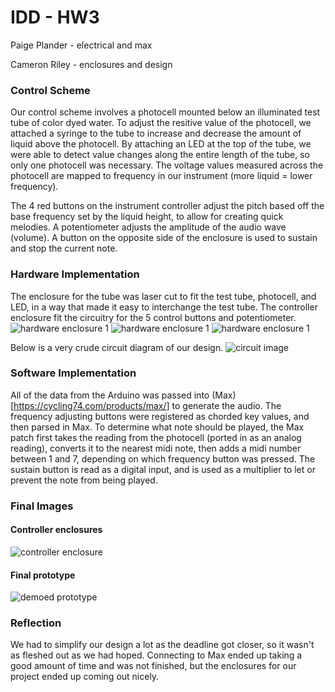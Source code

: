 # IDD - HW3
Paige Plander - electrical and max

Cameron Riley - enclosures and design

### Control Scheme 
Our control scheme involves a photocell mounted below an illuminated test tube of color dyed water. To adjust the resitive value of the photocell, we attached a syringe to the tube to increase and decrease the amount of liquid above the photocell. By attaching an LED at the top of the tube, we were able to detect value changes along the entire length of the tube, so only one photocell was necessary. The voltage values measured across the photocell are mapped to frequency in our instrument (more liquid = lower frequency). 

The 4 red buttons on the instrument controller adjust the pitch based off the base frequency set by the liquid height, to allow for creating quick melodies. A potentiometer adjusts the amplitude of the audio wave (volume). A button on the opposite side of the enclosure is used to sustain and stop the current note. 


### Hardware Implementation
The enclosure for the tube was laser cut to fit the test tube, photocell, and LED, in a way that made it easy to interchange the test tube. The controller enclosure fit the circuitry for the 5 control buttons and potentiometer. 
![hardware enclosure 1](images/proto1.JPG)
![hardware enclosure 1](images/proto2.JPG)
![hardware enclosure 1](images/proto3.JPG)

Below is a very crude circuit diagram of our design.
![circuit image](images/circuit.png)

### Software Implementation
All of the data from the Arduino was passed into (Max)[https://cycling74.com/products/max/] to generate the audio. The frequency adjusting buttons were registered as chorded key values, and then parsed in Max. To determine what note should be played, the Max patch first takes the reading from the photocell (ported in as an analog reading), converts it to the nearest midi note, then adds a midi number between 1 and 7, depending on which frequency button was pressed. The sustain button is read as a digital input, and is used as a multiplier to let or prevent the note from being played. 

### Final Images
#### Controller enclosures
![controller enclosure](images/final_controller_enclosure.JPG)

#### Final prototype
![demoed prototype](images/final_image.JPG)

### Reflection
We had to simplify our design a lot as the deadline got closer, so it wasn't as fleshed out as we had hoped. Connecting to Max ended up taking a good amount of time and was not finished, but the enclosures for our project ended up coming out nicely. 
